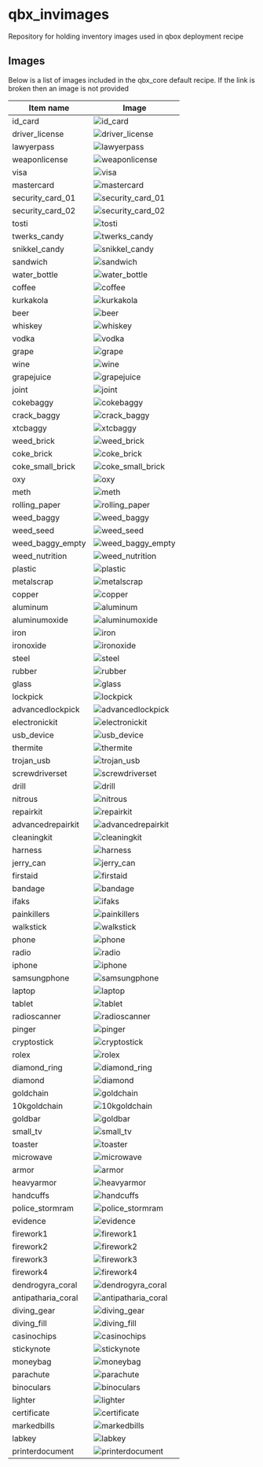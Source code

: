 # qbx_invimages
Repository for holding inventory images used in qbox deployment recipe


## Images
Below is a list of images included in the qbx_core default recipe. If the link is broken then an image is not provided


| Item name | Image |
| --------- | ----- |
| id_card | ![id_card](./images/id_card.png) |
| driver_license | ![driver_license](./images/driver_license.png) |
| lawyerpass | ![lawyerpass](./images/lawyerpass.png) |
| weaponlicense | ![weaponlicense](./images/weaponlicense.png) |
| visa | ![visa](./images/visa.png) |
| mastercard | ![mastercard](./images/mastercard.png) |
| security_card_01 | ![security_card_01](./images/security_card_01.png) |
| security_card_02 | ![security_card_02](./images/security_card_02.png) |
| tosti | ![tosti](./images/tosti.png) |
| twerks_candy | ![twerks_candy](./images/twerks_candy.png) |
| snikkel_candy | ![snikkel_candy](./images/snikkel_candy.png) |
| sandwich | ![sandwich](./images/sandwich.png) |
| water_bottle | ![water_bottle](./images/water_bottle.png) |
| coffee | ![coffee](./images/coffee.png) |
| kurkakola | ![kurkakola](./images/kurkakola.png) |
| beer | ![beer](./images/beer.png) |
| whiskey | ![whiskey](./images/whiskey.png) |
| vodka | ![vodka](./images/vodka.png) |
| grape | ![grape](./images/grape.png) |
| wine | ![wine](./images/wine.png) |
| grapejuice | ![grapejuice](./images/grapejuice.png) |
| joint | ![joint](./images/joint.png) |
| cokebaggy | ![cokebaggy](./images/cokebaggy.png) |
| crack_baggy | ![crack_baggy](./images/crack_baggy.png) |
| xtcbaggy | ![xtcbaggy](./images/xtcbaggy.png) |
| weed_brick | ![weed_brick](./images/weed_brick.png) |
| coke_brick | ![coke_brick](./images/coke_brick.png) |
| coke_small_brick | ![coke_small_brick](./images/coke_small_brick.png) |
| oxy | ![oxy](./images/oxy.png) |
| meth | ![meth](./images/meth.png) |
| rolling_paper | ![rolling_paper](./images/rolling_paper.png) |
| weed_baggy | ![weed_baggy](./images/weed_baggy.png) |
| weed_seed | ![weed_seed](./images/weed_seed.png) |
| weed_baggy_empty | ![weed_baggy_empty](./images/weed_baggy_empty.png) |
| weed_nutrition | ![weed_nutrition](./images/weed_nutrition.png) |
| plastic | ![plastic](./images/plastic.png) |
| metalscrap | ![metalscrap](./images/metalscrap.png) |
| copper | ![copper](./images/copper.png) |
| aluminum | ![aluminum](./images/aluminum.png) |
| aluminumoxide | ![aluminumoxide](./images/aluminumoxide.png) |
| iron | ![iron](./images/iron.png) |
| ironoxide | ![ironoxide](./images/ironoxide.png) |
| steel | ![steel](./images/steel.png) |
| rubber | ![rubber](./images/rubber.png) |
| glass | ![glass](./images/glass.png) |
| lockpick | ![lockpick](./images/lockpick.png) |
| advancedlockpick | ![advancedlockpick](./images/advancedlockpick.png) |
| electronickit | ![electronickit](./images/electronickit.png) |
| usb_device | ![usb_device](./images/usb_device.png) |
| thermite | ![thermite](./images/thermite.png) |
| trojan_usb | ![trojan_usb](./images/trojan_usb.png) |
| screwdriverset | ![screwdriverset](./images/screwdriverset.png) |
| drill | ![drill](./images/drill.png) |
| nitrous | ![nitrous](./images/nitrous.png) |
| repairkit | ![repairkit](./images/repairkit.png) |
| advancedrepairkit | ![advancedrepairkit](./images/advancedrepairkit.png) |
| cleaningkit | ![cleaningkit](./images/cleaningkit.png) |
| harness | ![harness](./images/harness.png) |
| jerry_can | ![jerry_can](./images/jerry_can.png) |
| firstaid | ![firstaid](./images/firstaid.png) |
| bandage | ![bandage](./images/bandage.png) |
| ifaks | ![ifaks](./images/ifaks.png) |
| painkillers | ![painkillers](./images/painkillers.png) |
| walkstick | ![walkstick](./images/walkstick.png) |
| phone | ![phone](./images/phone.png) |
| radio | ![radio](./images/radio.png) |
| iphone | ![iphone](./images/iphone.png) |
| samsungphone | ![samsungphone](./images/samsungphone.png) |
| laptop | ![laptop](./images/laptop.png) |
| tablet | ![tablet](./images/tablet.png) |
| radioscanner | ![radioscanner](./images/radioscanner.png) |
| pinger | ![pinger](./images/pinger.png) |
| cryptostick | ![cryptostick](./images/cryptostick.png) |
| rolex | ![rolex](./images/rolex.png) |
| diamond_ring | ![diamond_ring](./images/diamond_ring.png) |
| diamond | ![diamond](./images/diamond.png) |
| goldchain | ![goldchain](./images/goldchain.png) |
| 10kgoldchain | ![10kgoldchain](./images/10kgoldchain.png) |
| goldbar | ![goldbar](./images/goldbar.png) |
| small_tv | ![small_tv](./images/small_tv.png) |
| toaster | ![toaster](./images/toaster.png) |
| microwave | ![microwave](./images/microwave.png) |
| armor | ![armor](./images/armor.png) |
| heavyarmor | ![heavyarmor](./images/heavyarmor.png) |
| handcuffs | ![handcuffs](./images/handcuffs.png) |
| police_stormram | ![police_stormram](./images/police_stormram.png) |
| evidence | ![evidence](./images/evidence.png) |
| firework1 | ![firework1](./images/firework1.png) |
| firework2 | ![firework2](./images/firework2.png) |
| firework3 | ![firework3](./images/firework3.png) |
| firework4 | ![firework4](./images/firework4.png) |
| dendrogyra_coral | ![dendrogyra_coral](./images/dendrogyra_coral.png) |
| antipatharia_coral | ![antipatharia_coral](./images/antipatharia_coral.png) |
| diving_gear | ![diving_gear](./images/diving_gear.png) |
| diving_fill | ![diving_fill](./images/diving_fill.png) |
| casinochips | ![casinochips](./images/casinochips.png) |
| stickynote | ![stickynote](./images/stickynote.png) |
| moneybag | ![moneybag](./images/moneybag.png) |
| parachute | ![parachute](./images/parachute.png) |
| binoculars | ![binoculars](./images/binoculars.png) |
| lighter | ![lighter](./images/lighter.png) |
| certificate | ![certificate](./images/certificate.png) |
| markedbills | ![markedbills](./images/markedbills.png) |
| labkey | ![labkey](./images/labkey.png) |
| printerdocument | ![printerdocument](./images/printerdocument.png) |